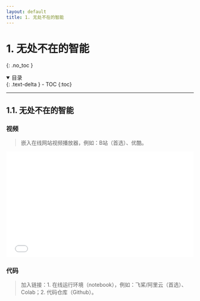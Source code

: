 ```yaml
---
layout: default
title: 1. 无处不在的智能
---
```


# 1. 无处不在的智能
{: .no_toc }

<details open markdown="block">
  <summary>
    目录
  </summary>
  {: .text-delta }
- TOC
{:toc}
</details>

---

## 1.1. 无处不在的智能

### 视频

> 嵌入在线网站视频播放器，例如：B站（首选）、优酷。

<iframe
  style="width:100%;aspect-ratio:16/9;"
  src="//www.bilibili.com/blackboard/html5mobileplayer.html?aid=385113866&bvid=BV1HZ4y1v7eX&cid=749543354&p=1"
  scrolling="no"
  border="0"
  frameborder="no"
  framespacing="0"
  allowfullscreen="true"
></iframe>

### 代码

> 加入链接：1. 在线运行环境（notebook），例如：飞桨/阿里云（首选）、Colab；2. 代码仓库（Github）。
